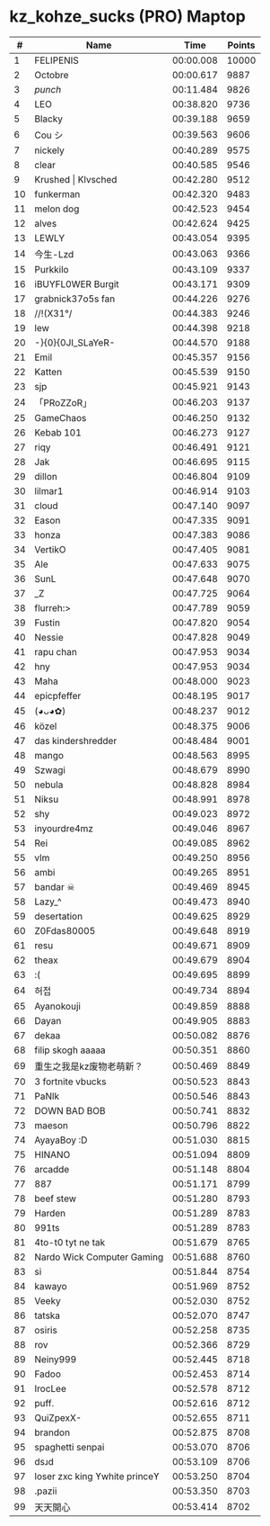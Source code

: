 # kz_kohze_sucks (PRO) Maptop

|  # | Name | Time | Points |
|-------------- | -------------- | -------------- | -------------- | 
| 1 | FELIPENIS | 00:00.008 | 10000 | 
| 2 | Octobre | 00:00.617 | 9887 | 
| 3 | _punch_ | 00:11.484 | 9826 | 
| 4 | LEO | 00:38.820 | 9736 | 
| 5 | Blacky | 00:39.188 | 9659 | 
| 6 | Cou シ | 00:39.563 | 9606 | 
| 7 | nickely | 00:40.289 | 9575 | 
| 8 | clear | 00:40.585 | 9546 | 
| 9 | Krushed \| Klvsched | 00:42.280 | 9512 | 
| 10 | funkerman | 00:42.320 | 9483 | 
| 11 | melon dog | 00:42.523 | 9454 | 
| 12 | alves | 00:42.624 | 9425 | 
| 13 | LEWLY | 00:43.054 | 9395 | 
| 14 | 今生-Lzd | 00:43.063 | 9366 | 
| 15 | Purkkilo | 00:43.109 | 9337 | 
| 16 | iBUYFL0WER Burgit | 00:43.171 | 9309 | 
| 17 | grabnick37o5s fan | 00:44.226 | 9276 | 
| 18 | /\/!(X31°/ | 00:44.383 | 9246 | 
| 19 | lew | 00:44.398 | 9218 | 
| 20 | -}{0}{0JI_SLaYeR- | 00:44.570 | 9188 | 
| 21 | Emil | 00:45.357 | 9156 | 
| 22 | Katten | 00:45.539 | 9150 | 
| 23 | sjp | 00:45.921 | 9143 | 
| 24 | 「PRoZZoR」 | 00:46.203 | 9137 | 
| 25 | GameChaos | 00:46.250 | 9132 | 
| 26 | Kebab 101 | 00:46.273 | 9127 | 
| 27 | riqy | 00:46.491 | 9121 | 
| 28 | Jak | 00:46.695 | 9115 | 
| 29 | dillon | 00:46.804 | 9109 | 
| 30 | lilmar1 | 00:46.914 | 9103 | 
| 31 | cloud | 00:47.140 | 9097 | 
| 32 | Eason | 00:47.335 | 9091 | 
| 33 | honza | 00:47.383 | 9086 | 
| 34 | VertikO | 00:47.405 | 9081 | 
| 35 | Ale | 00:47.633 | 9075 | 
| 36 | SunL | 00:47.648 | 9070 | 
| 37 | _Z | 00:47.725 | 9064 | 
| 38 | flurreh:> | 00:47.789 | 9059 | 
| 39 | Fustin | 00:47.820 | 9054 | 
| 40 | Nessie | 00:47.828 | 9049 | 
| 41 | rapu chan | 00:47.953 | 9034 | 
| 42 | hny | 00:47.953 | 9034 | 
| 43 | Maha | 00:48.000 | 9023 | 
| 44 | epicpfeffer | 00:48.195 | 9017 | 
| 45 | (◕ᴗ◕✿) | 00:48.237 | 9012 | 
| 46 | közel | 00:48.375 | 9006 | 
| 47 | das kindershredder | 00:48.484 | 9001 | 
| 48 | mango | 00:48.563 | 8995 | 
| 49 | Szwagi | 00:48.679 | 8990 | 
| 50 | nebula | 00:48.828 | 8984 | 
| 51 | Niksu | 00:48.991 | 8978 | 
| 52 | shy | 00:49.023 | 8972 | 
| 53 | inyourdre4mz | 00:49.046 | 8967 | 
| 54 | Rei | 00:49.085 | 8962 | 
| 55 | vlm | 00:49.250 | 8956 | 
| 56 | ambi | 00:49.265 | 8951 | 
| 57 | bandar ☠ | 00:49.469 | 8945 | 
| 58 | Lazy_^ | 00:49.473 | 8940 | 
| 59 | desertation | 00:49.625 | 8929 | 
| 60 | Z0Fdas80005 | 00:49.648 | 8919 | 
| 61 | resu | 00:49.671 | 8909 | 
| 62 | theax | 00:49.679 | 8904 | 
| 63 | :( | 00:49.695 | 8899 | 
| 64 | 허접 | 00:49.734 | 8894 | 
| 65 | Ayanokouji | 00:49.859 | 8888 | 
| 66 | Dayan | 00:49.905 | 8883 | 
| 67 | dekaa | 00:50.082 | 8876 | 
| 68 | filip skogh aaaaa | 00:50.351 | 8860 | 
| 69 | 重生之我是kz废物老萌新？ | 00:50.469 | 8849 | 
| 70 | 3 fortnite vbucks | 00:50.523 | 8843 | 
| 71 | PaNlk | 00:50.546 | 8843 | 
| 72 | DOWN BAD BOB | 00:50.741 | 8832 | 
| 73 | maeson | 00:50.796 | 8822 | 
| 74 | AyayaBoy :D | 00:51.030 | 8815 | 
| 75 | HINANO | 00:51.094 | 8809 | 
| 76 | arcadde | 00:51.148 | 8804 | 
| 77 | 887 | 00:51.171 | 8799 | 
| 78 | beef stew | 00:51.280 | 8793 | 
| 79 | Harden | 00:51.289 | 8783 | 
| 80 | 991ts | 00:51.289 | 8783 | 
| 81 | 4to-t0 tyt ne tak | 00:51.679 | 8765 | 
| 82 | Nardo Wick Computer Gaming | 00:51.688 | 8760 | 
| 83 | si | 00:51.844 | 8754 | 
| 84 | kawayo | 00:51.969 | 8752 | 
| 85 | Veeky | 00:52.030 | 8752 | 
| 86 | tatska | 00:52.070 | 8747 | 
| 87 | osiris | 00:52.258 | 8735 | 
| 88 | rov | 00:52.366 | 8729 | 
| 89 | Neiny999 | 00:52.445 | 8718 | 
| 90 | Fadoo | 00:52.453 | 8714 | 
| 91 | IrocLee | 00:52.578 | 8712 | 
| 92 | puff. | 00:52.616 | 8712 | 
| 93 | QuiZpexX- | 00:52.655 | 8711 | 
| 94 | brandon | 00:52.875 | 8708 | 
| 95 | spaghetti senpai | 00:53.070 | 8706 | 
| 96 | dsɹd | 00:53.109 | 8706 | 
| 97 | loser zxc king ϒwhite princeϒ | 00:53.250 | 8704 | 
| 98 | .pazii | 00:53.350 | 8703 | 
| 99 | 天天開心 | 00:53.414 | 8702 | 

